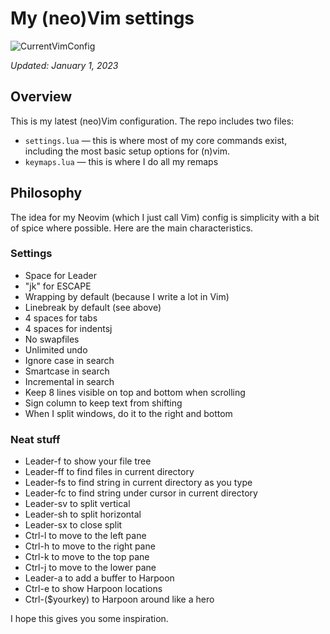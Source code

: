# My (neo)Vim settings

![CurrentVimConfig](https://cdn-std.droplr.net/files/acc_277166/CwdZIK)

_Updated: January 1, 2023_

## Overview

This is my latest (neo)Vim configuration. The repo includes two files:

- `settings.lua` — this is where most of my core commands exist, including the most basic setup options for (n)vim.
- `keymaps.lua` — this is where I do all my remaps

## Philosophy

The idea for my Neovim (which I just call Vim) config is simplicity with a bit of spice where possible. Here are the main characteristics.

### Settings

- Space for Leader
- "jk" for ESCAPE
- Wrapping by default (because I write a lot in Vim)
- Linebreak by default (see above)
- 4 spaces for tabs
- 4 spaces for indentsj
- No swapfiles
- Unlimited undo
- Ignore case in search
- Smartcase in search
- Incremental in search
- Keep 8 lines visible on top and bottom when scrolling
- Sign column to keep text from shifting
- When I split windows, do it to the right and bottom

### Neat stuff

- Leader-f to show your file tree
- Leader-ff to find files in current directory
- Leader-fs to find string in current directory as you type
- Leader-fc to find string under cursor in current directory
- Leader-sv to split vertical
- Leader-sh to split horizontal
- Leader-sx to close split
- Ctrl-l to move to the left pane
- Ctrl-h to move to the right pane
- Ctrl-k to move to the top pane
- Ctrl-j to move to the lower pane
- Leader-a to add a buffer to Harpoon
- Ctrl-e to show Harpoon locations
- Ctrl-($yourkey) to Harpoon around like a hero

I hope this gives you some inspiration.
